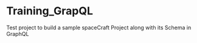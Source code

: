 # Training_GrapQL
Test project to build a sample spaceCraft Project along with its Schema in GraphQL
